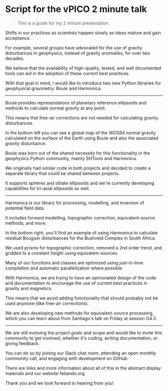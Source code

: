 # Script for the vPICO 2 minute talk

> This is a guide for my 2 minute presentation.

Shifts in our practices as scientists happen slowly as ideas mature and gain
acceptance.

For example, several groups have advocated for the use of gravity disturbances
in geophysics, instead of gravity anomalies, for over two decades.

We believe that the availability of high-quality, tested, and well documented
tools can aid in the adoption of these current best practices.

With that goal in mind, I would like to introduce two new Python libraries for
geophysical gravimetry: Boule and Harmonica.

---

Boule provides representations of planetary reference ellipsoids and methods to
calculate normal gravity at any point.

This means that free-air corrections are not needed for calculating gravity
disturbances.

In the bottom left you can see a global map of the WGS84 normal gravity
calculated on the surface of the Earth using Boule and also the associated
gravity disturbance.

Boule was born out of the shared necessity for this functionality in the
geophysics Python community, mainly SHTools and Harmonica.

We originally had similar code in both projects and decided to create a
separate library that could be shared between projects.

It supports spheres and oblate ellipsoids and we're currently developing
capabilities for tri-axial ellipsoids as well.

---

Harmonica is our library for processing, modelling, and inversion of potential
field data.

It includes forward modelling, topographic correction, equivalent-source
methods, and more.

In the bottom right, you'll find an example of using Harmonica to calculate
residual Bouguer disturbances for the Bushveld Complex in South Africa.

We used prisms for topographic correction, removed a 2nd order trend, and
gridded to a constant height using equivalent-sources.

Many of our functions and classes are optimized using just-in-time
compilation and automatic parallelization where possible.

With Harmonica, we are trying to have an opinionated design of the code and
documentation to encourage the use of current best practices in gravity and
magnetics.

This means that we  avoid adding functionality that should probably not be used
anymore (like free-air corrections).

We are also developing new methods for equivalent-source processing, which you
can learn about from Santiago's talk on Friday at session G4.3.

---

We are still evolving the project goals and scope and would like to invite this
community to get involved, whether it's coding, writing documentation, or
giving feedback.

You can do so by joining our Slack chat room, attending an open monthly
community call, and engaging with development on GitHub.

There are links and more information about all of this in the abstract display
materials and our website fatiando.org

Thank you and we look forward to hearing from you!

